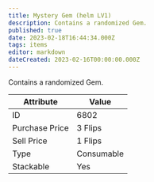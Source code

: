```yaml
---
title: Mystery Gem (helm LV1)
description: Contains a randomized Gem.
published: true
date: 2023-02-18T16:44:34.000Z
tags: items
editor: markdown
dateCreated: 2023-02-16T00:00:00.000Z
---
```


Contains a randomized Gem.

|Attribute|Value|
|-|-|
|ID|6802|
|Purchase Price|3 Flips|
|Sell Price|1 Flips|
|Type|Consumable|
|Stackable|Yes|

